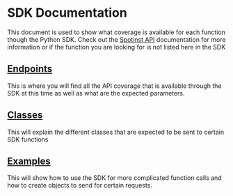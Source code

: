 # SDK Documentation

This document is used to show what coverage is available for each function though the Python SDK. Check out the [Spotinst API]("https://api.spotinst.com/spotinst-api/") documentation for more information or if the function you are looking for is not listed here in the SDK

## [Endpoints](./endpoints/)

This is where you will find all the API coverage that is available through the SDK at this time as well as what are the expected parameters.

## [Classes](./classes/)

This will explain the different classes that are expected to be sent to certain SDK functions

## [Examples](./examples/)

This will show how to use the SDK for more complicated function calls and how to create objects to send for certain requests.
